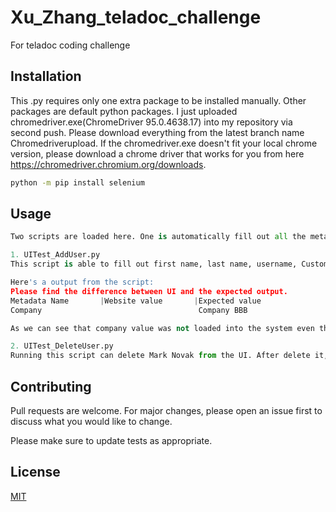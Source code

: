 # Xu_Zhang_teladoc_challenge
For teladoc coding challenge 

## Installation

This .py requires only one extra package to be installed manually. Other packages are default python packages. I just uploaded chromedriver.exe(ChromeDriver 95.0.4638.17) into my repository via second push.
Please download everything from the latest branch name Chromedriverupload. If the chromedriver.exe doesn't fit your local chrome version, please download a chrome driver that works for you from here https://chromedriver.chromium.org/downloads.

```bash
python -m pip install selenium
```

## Usage

```python
Two scripts are loaded here. One is automatically fill out all the metadata and upload a record to the website. After upload is complete, it will verify if the data is correct on the UI. The script name is UITest_AddUser.py. Another one is for deleting a record from the website automatically, as well as verifying if the data has been removed. Script name is UITest_DeleteUser.py.

1. UITest_AddUser.py
This script is able to fill out first name, last name, username, Customer, Role, email address and phone number via "add user" mini app. After the key in process is complete, it will automatically go back the UI and self test if all the metadata has been loaded into the system correctly. The output can specify which ones are loaded on the UI correctly and which ones are not.

Here's a output from the script:
Please find the difference between UI and the expected output.
Metadata Name       |Website value       |Expected value
Company                                   Company BBB

As we can see that company value was not loaded into the system even though I have selected a value during the upload process, which is a bug from my point of view.

2. UITest_DeleteUser.py
Running this script can delete Mark Novak from the UI. After delete it, it will run another argument to verify if Novak has been removed from the list. It will print 'Target deleted' on the console if the record has been removed and will return 'Target not deleted' if not.
```

## Contributing
Pull requests are welcome. For major changes, please open an issue first to discuss what you would like to change.

Please make sure to update tests as appropriate.

## License
[MIT](https://choosealicense.com/licenses/mit/)

